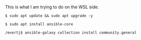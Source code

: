 This is what I am trying to do on the WSL side.

```console
$ sudo apt update && sudo apt upgrade -y
```

```console
$ sudo apt install ansible-core
```

```console
/evertj$ ansible-galaxy collection install community.general
```

